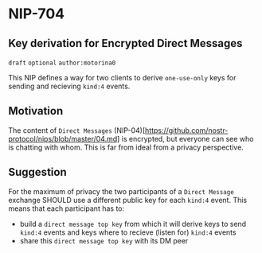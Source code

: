 NIP-704
======

Key derivation for Encrypted Direct Messages
-----------------------------------

`draft` `optional` `author:motorina0`

This NIP defines a way for two clients to derive `one-use-only` keys for sending and recieving `kind:4` events.

## Motivation
The content of `Direct Messages` (NIP-04)[https://github.com/nostr-protocol/nips/blob/master/04.md] is encrypted, but everyone can see who is chatting with whom. This is far from ideal from a privacy perspective.

## Suggestion
For the maximum of privacy the two participants of a `Direct Message` exchange SHOULD use a different public key for each `kind:4` event.
This means that each participant has to:
 - build a `direct message top key` from which it will derive keys to send `kind:4` events and keys where to recieve (listen for) `kind:4` events
 - share this `direct message top key` with its DM peer

